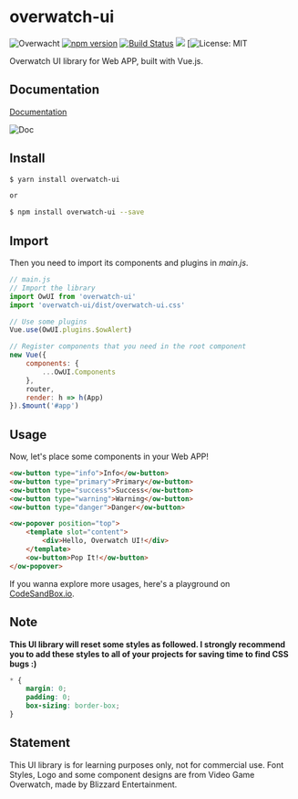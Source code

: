 # overwatch-ui

![Overwacht](https://img.shields.io/badge/ui--lib-overwatch-FFC429.svg)
[![npm version](https://badge.fury.io/js/overwatch-ui.svg)](https://badge.fury.io/js/overwatch-ui)
[![Build Status](https://travis-ci.org/Haixiang6123/overwatch-ui.svg?branch=master)](https://travis-ci.org/Haixiang6123/overwatch-ui)
![](https://img.shields.io/npm/dm/overwatch-ui.svg)
[![License: MIT](https://img.shields.io/github/stars/Haixiang6123/overwatch-ui.svg?style=social)

Overwatch UI library for Web APP, built with Vue.js.

## Documentation

[Documentation](https://haixiang6123.github.io/overwatch-ui-doc/#/)

![Doc](./screenshot/home.png)

## Install
```bash
$ yarn install overwatch-ui

or

$ npm install overwatch-ui --save
```

## Import
Then you need to import its components and plugins in *main.js*.

```javascript
// main.js
// Import the library
import OwUI from 'overwatch-ui'
import 'overwatch-ui/dist/overwatch-ui.css'

// Use some plugins
Vue.use(OwUI.plugins.$owAlert)

// Register components that you need in the root component
new Vue({
    components: {
        ...OwUI.Components
    },
    router,
    render: h => h(App)
}).$mount('#app')
```

## Usage
Now, let's place some components in your Web APP!

```html
<ow-button type="info">Info</ow-button>
<ow-button type="primary">Primary</ow-button>
<ow-button type="success">Success</ow-button>
<ow-button type="warning">Warning</ow-button>
<ow-button type="danger">Danger</ow-button>

<ow-popover position="top">
    <template slot="content">
        <div>Hello, Overwatch UI!</div>
    </template>
    <ow-button>Pop It!</ow-button>
</ow-popover>
```

If you wanna explore more usages, here's a playground on [CodeSandBox.io](https://codesandbox.io/s/r093528ny4).

## Note

**This UI library will reset some styles as followed. 
I strongly recommend you to add these styles to all of your projects for saving time to find CSS bugs :)**

```css
* {
    margin: 0;
    padding: 0;
    box-sizing: border-box;
}
```

## Statement
This UI library is for learning purposes only, not for commercial use.
Font Styles, Logo and some component designs are from Video Game Overwatch, made by Blizzard Entertainment.
